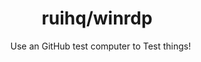 <div align="center">
<h1>ruihq/winrdp</h1>
<img src"https://forthebadge.com/images/badges/built-with-love.svg">
&nbsp;
Use an GitHub test computer to Test things!
